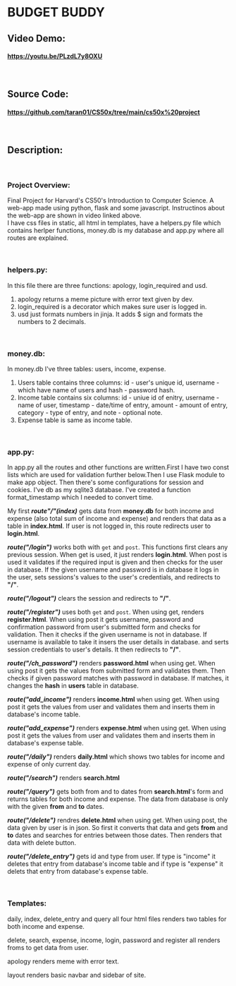 # BUDGET BUDDY
## Video Demo:
#### https://youtu.be/PLzdL7y8OXU
<br/>

## Source Code:
#### https://github.com/taran01/CS50x/tree/main/cs50x%20project
<br/>

## Description:

<br>

### **Project Overview:**
Final Project for Harvard's CS50's Introduction to Computer Science.
A web-app made using python, flask and some javascript. Instructinos about the web-app are shown in video linked above.
<br>
I have css files in static, all html in templates, have a helpers.py file which contains herlper functions, money.db is my database and app.py where all routes are explained.

<br>

### **helpers.py:**
In this file there are three functions: apology, login_required and usd.
1. apology returns a meme picture with error text given by dev.
2. login_required is a decorator which makes sure user is logged in.
3. usd just formats numbers in jinja. It adds $ sign and formats the numbers to 2 decimals.

<br>

### **money.db:**
In money.db I've three tables: users, income, expense.
1. Users table contains three columns: id - user's unique id, username - which have name of users and hash - password hash.
2. Income table contains six columns: id - uniue id of enitry, username - name of user, timestamp - date/time of entry, amount - amount of entry, category - type of entry, and note - optional note.
3. Expense table is same as income table.

<br>

### **app.py:**
In app.py all the routes and other functions are written.First I have two const lists which are used for validation further below.Then I use Flask module to make app object. Then there's some configurations for session and cookies. I've db as my sqlite3 database. I've created a function format_timestamp which I needed to convert time.

My first ***route"/"(index)*** gets data from **money.db** for both income and expense (also total sum of income and expense) and renders that data as a table in **index.html**. If user is not logged in, this route redirects user to **login.html**.

***route("/login")*** works both with `get` and `post`. This functions first clears any previous session. When get is used, it just renders **login.html**. When post is used it validates if the required input is given and then checks for the user in database. If the given username and password is in database it logs in the user, sets sessions's values to the user's credentials, and redirects to **"/"**.

***route("/logout")*** clears the session and redirects to **"/"**.

***route("/register")*** uses both `get` and `post`. When using get, renders **register.html**.
When using post it gets username, password and confirmation password from user's submitted form and checks for validation. Then it checks if the given username is not in database. If username is available to take it insers the user details in database. and serts session credentials to user's details. It then redirects to **"/"**.

***route("/ch_password")*** renders **password.html** when using get. When using post it gets the values from submitted form and validates them. Then checks if given password matches with password in database. If matches, it changes the **hash** in **users** table in database.


***route("add_income")*** renders **income.html** when using get. When using post it gets the values from user and validates them and inserts them in database's income table.

***route("add_expense")*** renders **expense.html** when using get. When using post it gets the values from user and validates them and inserts them in database's expense table.

***route("/daily")*** renders **daily.html** which shows two tables for income and expense of only current day.

***route("/search")*** renders **search.html**

***route("/query")*** gets both from and to dates from **search.html**'s form and returns tables for both income and expense. The data from database is only with the given **from** and **to** dates.

***route("/delete")*** rendres **delete.html** when using get. When using post, the data given by user is in json. So first it converts that data and gets **from** and **to** dates and searches for entries between those dates. Then renders that data with delete button.


***route("/delete_entry")*** gets id and type from user. If type is "income" it deletes that entry from database's income table and if type is "expense" it delets that entry from database's expense table.

<br>

### **Templates:**
daily, index, delete_entry and query all four html files renders two tables for both income and expense.

delete, search, expense, income, login, password and register all renders froms to get data from user.

apology renders meme with error text.

layout renders basic navbar and sidebar of site.

